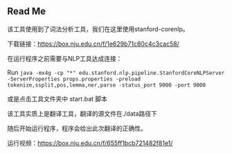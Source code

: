 ## Read Me

该工具使用到了词法分析工具，我们在这里使用stanford-corenlp。

下载链接：https://box.nju.edu.cn/f/1e629b71c80c4c3cac58/

在运行程序之前需要与NLP工具达成连接：

Run `java -mx4g -cp "*" edu.stanford.nlp.pipeline.StanfordCoreNLPServer -ServerProperties props.properties -preload tokenize,ssplit,pos,lemma,ner,parse -status_port 9000 -port 9000`

或是点击工具文件夹中 start.bat 脚本

该工具实质上是翻译工具，翻译的源文件在./data路径下

随后开始运行程序，程序会给出此次翻译的正确性。

运行视频：https://box.nju.edu.cn/f/655ff1bcb721482f81e1/